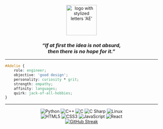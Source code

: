 <div align="center">
    <picture>
      <source media="(prefers-color-scheme: dark)" srcset="https://i.imgur.com/xeKO8i1.png">
      <source media="(prefers-color-scheme: light)" srcset="https://i.imgur.com/QGQPTUl.png">
      <img alt="logo with stylized letters 'AE'" width="100px" />
    </picture>
    <h3><i>“If at first the idea is not absurd,<br />then there is no hope for it.”</i></h3>
</div>

<hr />

```css
#Adelie {
    role: engineer;
    objective: 'good design';
    personality: curiosity * grit;
    strength: empathy;
    affinity: languages;
    quirk: jack-of-all-hobbies;
}
```

<hr />

<div align="center">
    <img alt="Python" src="https://img.shields.io/badge/Python-%233776AB?style=for-the-badge&logo=python&logoColor=black&labelColor=%233776AB&color=%235E91BB">
    <img alt="C++" src="https://img.shields.io/badge/C%2B%2B-%2300599C?style=for-the-badge&logo=cplusplus&logoColor=%23000&labelColor=%2300599C&color=%234687B7">
    <img alt="C" src="https://img.shields.io/badge/C-%238795A4?style=for-the-badge&logo=c&logoColor=%23000&labelColor=%238795A4&color=%23A8B9CC">
    <img alt="C Sharp" src="https://img.shields.io/badge/C%23-%23512BD4?style=for-the-badge&logo=csharp&logoColor=black&labelColor=%23512BD4&color=%237355DC">
    <img alt="Linux" src="https://img.shields.io/badge/Linux-%23FCC624?style=for-the-badge&logo=linux&logoColor=%23000&labelColor=%23FCC624&color=%23FCD765">
    <br/>
    <img alt="HTML5" src="https://img.shields.io/badge/HTML5-%23E34F26?style=for-the-badge&logo=html5&logoColor=black&labelColor=%23E34F26&color=%23E87251">
    <img alt="CSS3" src="https://img.shields.io/badge/CSS3-%231572B6?style=for-the-badge&logo=css3&logoColor=black&labelColor=%231572B6&color=%23438EC4">
    <img alt="JavaScript" src="https://img.shields.io/badge/JavaScript-%23F7DF1E?style=for-the-badge&logo=javascript&logoColor=black&labelColor=%23F7DF1E&color=%23FAEC80">
    <img alt="React" src="https://img.shields.io/badge/React-%2361DAFB?style=for-the-badge&logo=react&logoColor=black&labelColor=%2361DAFB&color=%2380E1FB">
</div>

<div align="center">
    <a href="https://git.io/streak-stats"><img src="https://streak-stats.demolab.com?user=praerie&theme=green-nur&background=45%2C0D1117%2C0D1117&hide_border=true" alt="GitHub Streak" /></a>
</div>

